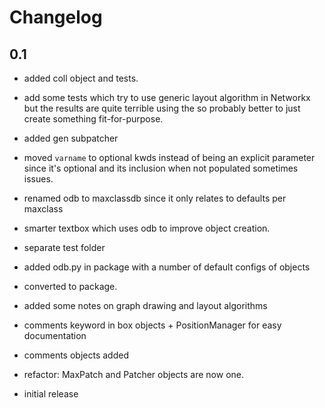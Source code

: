 # Changelog

## 0.1

- added coll object and tests.

- add some tests which try to use generic layout algorithm in Networkx but the results are quite terrible using the so probably better to just create something fit-for-purpose.
- added gen subpatcher
- moved `varname` to optional kwds instead of being an explicit parameter since 
  it's optional and its inclusion when not populated sometimes issues.
- renamed odb to maxclassdb since it only relates to defaults per maxclass

- smarter textbox which uses odb to improve object creation.
- separate test folder
- added odb.py in package with a number of default configs of objects
- converted to package.

- added some notes on graph drawing and layout algorithms
- comments keyword in box objects + PositionManager for easy documentation
- comments objects added
- refactor: MaxPatch and Patcher objects are now one.
- initial release